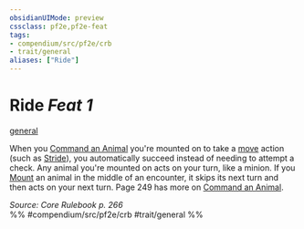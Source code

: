 ```yaml
---
obsidianUIMode: preview
cssclass: pf2e,pf2e-feat
tags:
- compendium/src/pf2e/crb
- trait/general
aliases: ["Ride"]
---
```

# Ride  *Feat 1*  
[general](general.md "General Feat Trait")  


When you [Command an Animal](command-an-animal.md) you're mounted on to take a [move](move.md "Move Combat Trait") action (such as [Stride](stride.md)), you automatically succeed instead of needing to attempt a check. Any animal you're mounted on acts on your turn, like a minion. If you [Mount](mount.md) an animal in the middle of an encounter, it skips its next turn and then acts on your next turn. Page 249 has more on [Command an Animal](command-an-animal.md).

*Source: Core Rulebook p. 266*  
%% #compendium/src/pf2e/crb #trait/general %%